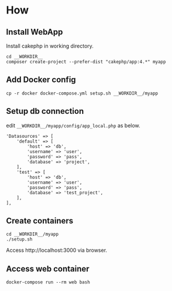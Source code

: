 # How

## Install WebApp

Install cakephp in working directory.
```
cd __WORKDIR__
composer create-project --prefer-dist "cakephp/app:4.*" myapp
```

## Add Docker config
```
cp -r docker docker-compose.yml setup.sh __WORKDIR__/myapp
```
## Setup db connection

edit `__WORKDIR__/myapp/config/app_local.php` as below.

```
'Datasources' => [
    'default' => [
        'host' => 'db',
        'username' => 'user',
        'password' => 'pass',
        'database' => 'project',
    ],
    'test' => [
        'host' => 'db',
        'username' => 'user',
        'password' => 'pass',
        'database' => 'test_project',
    ],
],
```
## Create containers
```
cd __WORKDIR__/myapp
./setup.sh
```
Access http://localhost:3000 via browser.

## Access web container
```
docker-compose run --rm web bash
```
